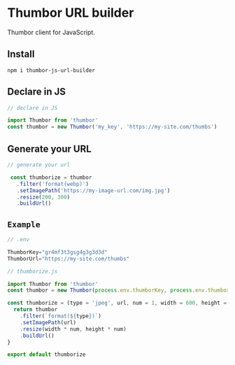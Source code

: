 # Thumbor URL builder
Thumbor client for JavaScript.

## Install

```
npm i thumbor-js-url-builder
```

## Declare in JS

```js
// declare in JS

import Thumbor from 'thumbor'
const thumbor = new Thumbor('my_key', 'https://my-site.com/thumbs')
```

## Generate your URL

```js
// generate your url

 const thumborize = thumbor
   .filter('format(webp)')
   .setImagePath('https://my-image-url.com/img.jpg')
   .resize(200, 300)
   .buildUrl()
```

## `Example`

```js
// .env

ThumborKey="gr4mf3t3gsg4g3g3d3d"
ThumborUrl="https://my-site.com/thumbs"

// thumborize.js 

import Thumbor from 'thumbor'
const thumbor = new Thumbor(process.env.thumborKey, process.env.thumborUrl)

const thumborize = (type = 'jpeg', url, num = 1, width = 600, height = 400) => {
  return thumbor
    .filter(`format(${type})`)
    .setImagePath(url)
    .resize(width * num, height * num)
    .buildUrl()
}

export default thumborize



```